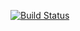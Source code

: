 [![Build Status](https://travis-ci.org/willieoliveira/clean-react.svg?branch=main)](https://travis-ci.org/willieoliveira/clean-react)
